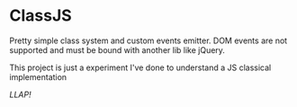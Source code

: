 # ClassJS

Pretty simple class system and custom events emitter.
DOM events are not supported and must be bound with another lib like jQuery.

This project is just a experiment I've done to understand a JS classical implementation

*LLAP!*
